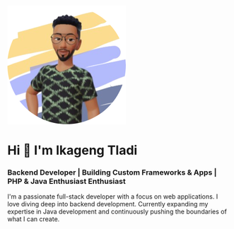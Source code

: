 <img src="Avatar.png"/>

<h1>Hi 👋 I'm Ikageng Tladi</h1>
<h3>
Backend Developer | Building Custom Frameworks & Apps | PHP & Java Enthusiast
Enthusiast</h3>

<p>
I'm a passionate full-stack developer with a focus on web applications. I love diving deep into backend development. Currently expanding my expertise in Java development and continuously pushing the boundaries of what I can create.
</p>
 
